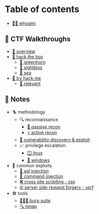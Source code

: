 # Table of contents

* [🧑‍🔬 whoami](README.md)

## 🚶 CTF Walkthroughs

* [🔭 overview](CTF-Walkthroughs/overview.md)
* [🏁 hack the box](ctf-walkthroughs/hack-the-box/README.md)
	* [🐧 greenhorn](CTF-Walkthroughs/hack-the-box/greenhorn/README.md)
	* [🐧 sightless](CTF-Walkthroughs/hack-the-box/sightless/README.md)
	* [🐧 sea](CTF-Walkthroughs/hack-the-box/sea/README.md)
* [🏁 try hack me](ctf-walkthroughs/try-hack-me/README.md)
	* [🐧 relevant](CTF-Walkthroughs/try-hack-me/relevant/README.md)

## 📖 Notes

* 🪜 methodology
	* 🔍 reconnaissance
		* [👀 passive recon](notes/methodology/reconnaissance/passive-recon/README.md)
		* [⚡ active recon](notes/methodology/reconnaissance/active-recon/README.md)
	* [🐛 vulnerability discovery & exploit](<notes/methodology/vulnerability discovery & exploit/README.md>)
	* 📈 privilege escalation
		* [🪟 linux](<notes/methodology/privilege-escalation/linux/README.md>)
		* [🐧 windows](<notes/methodology/privilege-escalation/windows/README.md>)
* 🐞 common exploits
	* [💉 sql injection](notes/common-exploits/sql-injection/README.md)
	* [💉 command injection](notes/common-exploits/command-injection/README.md)
	* [❌ cross site scripting - xss](notes/common-exploits/cross-site-scripting-xss/README.md)
	* [🌐 server side request forgery - ssrf](notes/common-exploits/server-side-request-forgery-ssrf/README.md)
* 🛠️ tools
	* [👩‍👦‍👦 burp suite](notes/tools/burp-suite/README.md)
	* [🔍 nmap](notes/tools/nmap/README.md)
